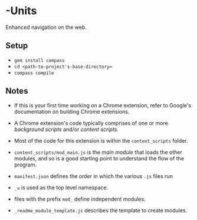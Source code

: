 -Units
=====

Enhanced navigation on the web.


Setup
-----

- `gem install compass`
- `cd <path-to-project's-base-directory>`
- `compass compile`


Notes
-----

- If this is your first time working on a Chrome extension, refer to Google's
documentation on building Chrome extensions.

- A Chrome extension's code typically comprises of one or more *background scripts* and/or
*content scripts.*

- Most of the code for this extension is within the `content_scripts`
folder. 

- `content_scripts/mod_main.js` is the *main module* that loads the other modules, and so is a
 good starting point to understand the flow of the program.

- `manifest.json` defines the order in which the various `.js` files run

- `_u` is used as the top level namespace.

- files with the prefix `mod_` define independent modules.

- `_readme_module_template.js` describes the template to create modules.

